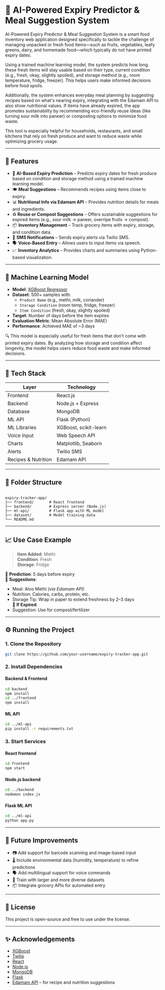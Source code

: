 


# 🧠 AI-Powered Expiry Predictor & Meal Suggestion System

AI-Powered Expiry Predictor & Meal Suggestion System is a smart food inventory web application designed specifically to tackle the challenge of managing unpacked or fresh food items—such as fruits, vegetables, leafy greens, dairy, and homemade food—which typically do not have printed expiry dates.

Using a trained machine learning model, the system predicts how long these fresh items will stay usable based on their type, current condition (e.g., fresh, okay, slightly spoiled), and storage method (e.g., room temperature, fridge, freezer). This helps users make informed decisions before food spoils.

Additionally, the system enhances everyday meal planning by suggesting recipes based on what's nearing expiry, integrating with the Edamam API to also show nutritional values. If items have already expired, the app promotes sustainability by recommending eco-friendly reuse ideas (like turning sour milk into paneer) or composting options to minimize food waste.

This tool is especially helpful for households, restaurants, and small kitchens that rely on fresh produce and want to reduce waste while optimizing grocery usage.

---

## 🚀 Features

- 🧠 **AI-Based Expiry Prediction** – Predicts expiry dates for fresh produce based on condition and storage method using a trained machine learning model.
- 🍽️ **Meal Suggestions** – Recommends recipes using items close to expiry.
- 📊 **Nutritional Info via Edamam API** – Provides nutrition details for meals and ingredients.
- ♻️ **Reuse or Compost Suggestions** – Offers sustainable suggestions for expired items (e.g., sour milk → paneer, overripe fruits → compost).
- 📦 **Inventory Management** – Track grocery items with expiry, storage, and condition data.
- 🔔 **SMS Notifications** – Sends expiry alerts via Twilio SMS.
- 🗣️ **Voice-Based Entry** – Allows users to input items via speech.
- 📈 **Inventory Analytics** – Provides charts and summaries using Python-based visualization.

---

## 🧠 Machine Learning Model

- **Model**: [XGBoost Regressor](https://xgboost.readthedocs.io/)
- **Dataset**: 500+ samples with:
  - `Product Name` (e.g., methi, milk, coriander)
  - `Storage Condition` (room temp, fridge, freezer)
  - `Item Condition` (fresh, okay, slightly spoiled)
- **Target**: Number of days before the item expires
- **Evaluation Metric**: Mean Absolute Error (MAE)
- **Performance**: Achieved MAE of ~3 days

🔍 This model is especially useful for fresh items that don’t come with printed expiry dates. By analyzing how storage and condition affect longevity, the model helps users reduce food waste and make informed decisions.

---

## 🧰 Tech Stack

| Layer           | Technology              |
|------------------|-------------------------|
| Frontend         | React.js                |
| Backend          | Node.js + Express       |
| Database         | MongoDB                 |
| ML API           | Flask (Python)          |
| ML Libraries     | XGBoost, scikit-learn   |
| Voice Input      | Web Speech API          |
| Charts           | Matplotlib, Seaborn     |
| Alerts           | Twilio SMS              |
| Recipes & Nutrition | Edamam API           |

---

## 📂 Folder Structure

```

expiry-tracker-app/
├── frontend/       # React frontend
├── backend/        # Express server (Node.js)
├── ml-api/         # Flask app with ML model
├── dataset/        # Model training data
└── README.md

````

---

## 📈 Use Case Example

> **Item Added**: Methi  
> **Condition**: Fresh  
> **Storage**: Fridge  

🔹 **Prediction**: 5 days before expiry  
🔹 **Suggestions**:
  - Meal: Aloo Methi *(via Edamam API)*
  - Nutrition: Calories, carbs, protein, etc.
  - Storage Tip: Wrap in paper to extend freshness by 2–3 days  
🔹 **If Expired**:
  - Suggestion: Use for compost/fertilizer

---

## ⚙️ Running the Project

### 1. Clone the Repository

```bash
git clone https://github.com/your-username/expiry-tracker-app.git
````

### 2. Install Dependencies

#### Backend & Frontend

```bash
cd backend
npm install
cd ../frontend
npm install
```

#### ML API

```bash
cd ../ml-api
pip install -r requirements.txt
```

### 3. Start Services

#### React frontend

```bash
cd frontend
npm start
```

#### Node.js backend

```bash
cd ../backend
nodemon index.js
```

#### Flask ML API

```bash
cd ../ml-api
python app.py
```

---

## 🌱 Future Improvements

* 📷 Add support for barcode scanning and image-based input
* 🌡️ Include environmental data (humidity, temperature) to refine predictions
* 🗣️ Add multilingual support for voice commands
* 🧠 Train with larger and more diverse datasets
* 📦 Integrate grocery APIs for automated entry

---

## 📜 License

This project is open-source and free to use under the license.


---

## ✨ Acknowledgements

* [XGBoost](https://xgboost.readthedocs.io/)
* [Twilio](https://www.twilio.com/)
* [React](https://reactjs.org/)
* [Node.js](https://nodejs.org/)
* [MongoDB](https://www.mongodb.com/)
* [Flask](https://flask.palletsprojects.com/)
* [Edamam API](https://developer.edamam.com/) – for recipe and nutrition suggestions






